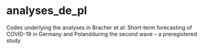 # analyses_de_pl
Codes underlying the analyses in Bracher et al: Short-term forecasting of COVID-19 in Germany and Polandduring the second wave – a preregistered study
